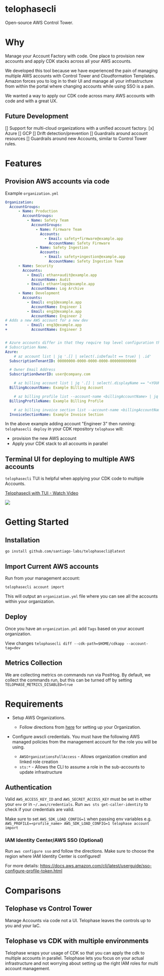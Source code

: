 # telophasecli
Open-source AWS Control Tower.

# Why
Manage your Account Factory with code. One place to provision new accounts and
apply CDK stacks across all your AWS accounts.

We developed this tool because we have experienced the pain of managing multiple
AWS accounts with Control Tower and Cloudformation Templates. Amazon
forces you to log in to their UI and manage all your infrastructure from within
the portal where changing accounts while using SSO is a pain. 

We wanted a way to apply our CDK code across many AWS accounts with code and
with a great UX.

## Future Development
[] Support for multi-cloud organizations with a unified account factory.
  [x] Azure
  [] GCP
[] Drift detection/prevention
[] Guardrails around account resources 
[] Guardrails around new Accounts, similar to Control Tower rules.

# Features
## Provision AWS accounts via code
Example `organization.yml`
```yml
Organization:
  AccountGroups:
      - Name: Production
        AccountGroups:
          - Name: Safety Team
            AccountGroups:
              - Name: Firmware Team
                Accounts:
                  - Email: safety+firmware@example.app
                    AccountName: Safety Firmware
              - Name: Safety Ingestion
                Accounts:
                  - Email: safety+ingestion@example.app
                    AccountName: Safety Ingestion Team
      - Name: Security
        Accounts:
          - Email: ethan+audit@example.app
            AccountName: Audit
          - Email: ethan+logs@example.app
            AccountName: Log Archive
      - Name: Development
        Accounts:
          - Email: eng1@example.app
            AccountName: Engineer 1
          - Email: eng2@example.app
            AccountName: Engineer 2
# Adds a new AWS account for a new dev
+         - Email: eng3@example.app
+           AccountName: Engineer 3


# Azure accounts differ in that they require top level configuration then a
# Subscription Name.
Azure:
	# az account list | jq '.[] | select(.isDefault == true) | .id'
  SubscriptionTenantID: 00000000-0000-0000-0000-000000000000

  # Owner Email Address
  SubscriptionOwnerID: user@company.com

	# az billing account list | jq '.[] | select(.displayName == "<YOUR-BILLING-ACCOUNT-DISPLAY-NAME>") | .name'
  BillingAccountName: Example Billing Account

	# az billing profile list --account-name <billingAccountName> | jq '.[] | select(.displayName == "<YOUR-BILLING-PROFILE-DISPLAY-NAME>") | .name'
  BillingProfileName: Example Billing Profile

	# az billing invoice section list --account-name <billingAccountName> --profile-name <billingProfileName> | jq '.[] | select(.displayName == "<YOUR-INVOICE-SECTION-DISPLAY-NAME>") | .name'
  InvoiceSectionName: Example Invoice Section
```

In the above example adding account "Engineer 3" then running:
`telophasecli deploy` in your CDK repository `telophase` will:
- provision the new AWS account
- Apply your CDK stack to all accounts in parallel

## Terminal UI for deploying to multiple AWS accounts 
`telophasecli` TUI is helpful when applying your CDK code to multiple Accounts.

<div>
    <a href="https://www.loom.com/share/f55b9436b50a4861adc84be6e1506dbf">
      <p>Telophasecli with TUI - Watch Video</p>
    </a>
    <a href="https://www.loom.com/share/f55b9436b50a4861adc84be6e1506dbf">
      <img style="max-width:300px;" src="https://cdn.loom.com/sessions/thumbnails/f55b9436b50a4861adc84be6e1506dbf-with-play.gif">
    </a>
</div>

# Getting Started 
## Installation
```
go install github.com/santiago-labs/telophasecli@latest
```
## Import Current AWS accounts
Run from your management account:
```
telophasecli account import
```

This will output an `organization.yml` file where you can see all the accounts within your organization.

## Deploy
Once you have an `organization.yml` add `Tags` based on your account organization.

View changes
`telophasecli diff --cdk-path=$HOME/cdkapp --account-tag=dev`

## Metrics Collection
We are collecting metrics on commands run via PostHog. By default, we collect the
commands run, but this can be turned off by setting
`TELOPHASE_METRICS_DISABLED=true`

# Requirements
- Setup AWS Organizations. 
    - Follow directions from [here](https://docs.aws.amazon.com/organizations/latest/userguide/orgs_tutorials_basic.html) for setting up your Organization.

- Configure awscli credentials. You must have the following AWS managed policies from the management account for the role you will be using.
    -  `AWSOrganizationsFullAccess` - Allows organization creation and linked role creation
    - `sts:*` - Allows the CLI to assume a role in the sub-accounts to update infrastructure

## Authentication
Valid `AWS_ACCESS_KEY_ID` and `AWS_SECRET_ACCESS_KEY` must be set in either your `env` or in `~/.aws/credentials`. Run `aws sts get-caller-identity` to check if your credentials are valid.

Make sure to set `AWS_SDK_LOAD_CONFIG=1` when passing env variables e.g. `AWS_PROFILE=<profile_name> AWS_SDK_LOAD_CONFIG=1 telophase account import`

### IAM Identity Center/AWS SSO (Optional)
Run `aws configure sso` and follow the directions. Make sure to choose the region where IAM Identity Center is configured!

For more details:
https://docs.aws.amazon.com/cli/latest/userguide/sso-configure-profile-token.html

# Comparisons
## Telophase vs Control Tower
Manage Accounts via code not a UI. Telophase leaves the controls up to you and your IaC.

## Telophase vs CDK with multiple environments
Telophase wraps your usage of CDK so that you can apply the cdk to multiple
accounts in parallel. Telophase lets you focus on your actual infrastructure and
not worrying about setting up the right IAM roles for multi account management.
